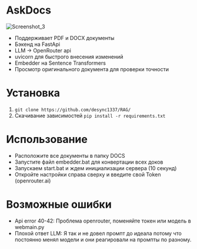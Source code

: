 # AskDocs
  
  ![Screenshot_3](https://github.com/user-attachments/assets/2ef10fb7-cda2-4e1f-8fb3-e734964b738e)

- Поддерживает PDF и DOCX документы
- Бэкенд на FastApi
- LLM -> OpenRouter api
- uvicorn для быстрого внесения изменений
- Embedder на Sentence Transformers
- Просмотр оригинального документа для проверки точности

# Установка

1. ``` git clone https://github.com/desync1337/RAG/ ```
2. Cкачивание зависимостей ``` pip install -r requirements.txt ``` 

# Использование 

- Расположите все документы в папку DOCS
- Запустите файл embedder.bat для конвертации всех доков
- Запускаем start.bat и ждем инициализации сервера (10 секунд) 
- Откройте настройки справа сверху и введите свой Token (openrouter.ai)

# Возможные ошибки 

- Api error 40-42: Проблема openrouter, поменяйте токен или модель в webmain.py
- Плохой ответ LLM: Я так и не довел промпт до идеала потому что постоянно менял модели и они реагировали на промпты по разному.




